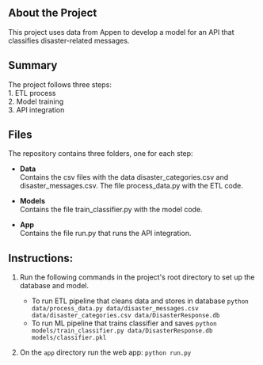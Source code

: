 ## About the Project
This project uses data from Appen to develop a model for an API that classifies disaster-related messages.

## Summary 
The project follows three steps:  
    1. ETL process  
    2. Model training  
    3. API integration  

## Files
The repository contains three folders, one for each step:

- **Data**  
  Contains the csv files with the data disaster_categories.csv and disaster_messages.csv. The file process_data.py with the ETL code.

- **Models**  
  Contains the file train_classifier.py with the model code.

- **App**  
  Contains the file run.py that runs the API integration.



## Instructions:
1. Run the following commands in the project's root directory to set up the database and model.

    - To run ETL pipeline that cleans data and stores in database
        `python data/process_data.py data/disaster_messages.csv data/disaster_categories.csv data/DisasterResponse.db`
    - To run ML pipeline that trains classifier and saves
        `python models/train_classifier.py data/DisasterResponse.db models/classifier.pkl` 

2. On the `app` directory run the web app: `python run.py` 
